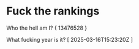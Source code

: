 # Fuck the rankings

Who the hell am I?
{ 13476528 }

What fucking year is it?
[ 2025-03-16T15:23:20Z ]
